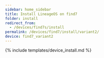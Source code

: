 ```yaml
---
sidebar: home_sidebar
title: Install LineageOS on find7
folder: install
redirect_from:
  - /devices/find7s/install
permalink: /devices/find7/install/variant2/
device: find7_variant2
---
```

{% include templates/device_install.md %}
